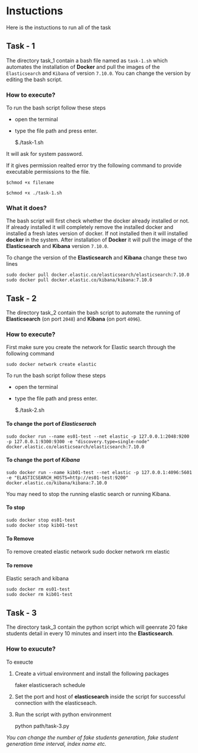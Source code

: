# Instuctions

Here is the instuctions to run all of the task


## Task - 1

The directory task_1 contain a bash file named as `task-1.sh` which automates the installation of **Docker** and pull the images of the `Elasticsearch` and `Kibana` of version `7.10.0`. You can change the version by editing the bash script.

### How to execute?

To run the bash script follow these steps
- open the terminal
- type the file path and press enter.

    $./task-1.sh

It will ask for system password.

If it gives permission realted error try the following command to provide executable permissions to the file.

    $chmod +x filename

    $chmod +x ./task-1.sh

### What it does?

The bash script will first check whether the docker already installed or not. If already installed it will completely remove the installed docker and installed a fresh lates version of docker. If not installed then it will installed **docker** in the system.
After installation of **Docker** it will pull the image of the **Elasticsearch** and **Kibana** version `7.10.0`.

To change the version of the **Elasticsearch** and **Kibana** change these two lines

    sudo docker pull docker.elastic.co/elasticsearch/elasticsearch:7.10.0
    sudo docker pull docker.elastic.co/kibana/kibana:7.10.0


## Task - 2

The directory task_2 contain the bash script to automate the running of **Elasticsearch** (on port `2048`) and **Kibana** (on port `4096`).

### How to execute?

First make sure you create the network for Elastic search through the following command

    sudo docker network create elastic

To run the bash script follow these steps
- open the terminal
- type the file path and press enter.

    $./task-2.sh

#### To change the port of *Elasticserach*

    sudo docker run --name es01-test --net elastic -p 127.0.0.1:2048:9200 -p 127.0.0.1:9300:9300 -e "discovery.type=single-node" docker.elastic.co/elasticsearch/elasticsearch:7.10.0

#### To change the port of *Kibana*

    sudo docker run --name kib01-test --net elastic -p 127.0.0.1:4096:5601 -e "ELASTICSEARCH_HOSTS=http://es01-test:9200" docker.elastic.co/kibana/kibana:7.10.0

You may need to stop the running elastic search or running Kibana.
#### To stop

    sudo docker stop es01-test
    sudo docker stop kib01-test

#### To Remove

To remove created elastic network
    sudo docker network rm elastic

#### To remove

Elastic serach and kibana

    sudo docker rm es01-test
    sudo docker rm kib01-test



## Task - 3

The directory task_3 contain the python script which will geenrate 20 fake students detail in every 10 minutes and insert into the **Elasticsearch**.

### How to exucute?

To exeucte
1. Create a virtual environment and install the following packages
    
    faker
    elasticserach
    schedule

2. Set the port and host of **elasticsearch** inside the script for successful connection with the elasticseach.
3. Run the script with python environment

    python path/task-3.py

*You can change the number of fake students generation, fake student generation time interval, index name etc.*